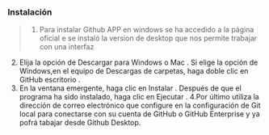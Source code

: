 ### Instalación

>1. Para instalar Github APP en windows se ha accedido a la página oficial e se instaló 
la version de desktop que nos permite trabajar con una interfaz 
2. Elija la opción de Descargar para Windows o Mac .
Si elige la opción de Windows,en el equipo de Descargas de carpetas, haga doble clic en GitHub escritorio .
3. En la ventana emergente, haga clic en Instalar .
Después de que el programa ha sido instalado, haga clic en Ejecutar .
4.Por último  utiliza la dirección de correo electrónico que configure en la 
configuración de Git local para conectarse con su cuenta de GitHub o GitHub Enterprise y ya pofrá tabajar desde Github Desktop.